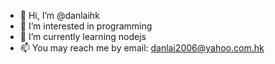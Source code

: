 - 👋 Hi, I’m @danlaihk
- 👀 I’m interested in programming
- 🌱 I’m currently learning nodejs
- 📫 You may reach me by email: danlai2006@yahoo.com.hk

<!---
danlaihk/danlaihk is a ✨ special ✨ repository because its `README.md` (this file) appears on your GitHub profile.
You can click the Preview link to take a look at your changes.
--->
